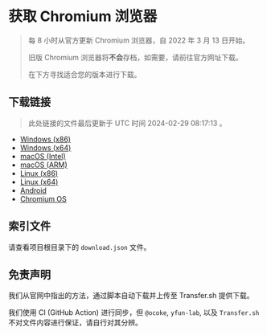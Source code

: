 # 获取 Chromium 浏览器

> 每 8 小时从官方更新 Chromium 浏览器，自 2022 年 3 月 13 日开始。
> 
> 旧版 Chromium 浏览器将**不会**存档，如需要，请前往官方网址下载。
>
> 在下方寻找适合您的版本进行下载。

## 下载链接

> 此处链接的文件最后更新于 UTC 时间 2024-02-29 08:17:13
。

- [Windows (x86)](https://transfer.sh/OzY4I8CtKk/Win.zip)
- [Windows (x64)](https://transfer.sh/pDXf6MEOiq/Win_x64.zip)
- [macOS (Intel)](https://transfer.sh/8OjnXX9emI/Mac.zip)
- [macOS (ARM)](https://transfer.sh/6oSpHam46P/Mac_Arm.zip)
- [Linux (x86)](https://transfer.sh/PNRQLljxg4/Linux.zip)
- [Linux (x64)](https://transfer.sh/IrwuX9HtVz/Linux_x64.zip)
- [Android](https://transfer.sh/yHvglnyHLT/Android.zip)
- [Chromium OS](https://transfer.sh/6PM5rrlCJR/Linux_ChromiumOS_Full.zip)

## 索引文件

请查看项目根目录下的 `download.json` 文件。

## 免责声明

我们从官网中指出的方法，通过脚本自动下载并上传至 Transfer.sh 提供下载。

我们使用 CI (GitHub Action) 进行同步，但 `@ocoke`, `yfun-lab`, 以及 `Transfer.sh` 不对文件内容进行保证，请自行对其分辨。
